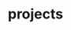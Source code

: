 ---
title: projects
layout: default
permalink: /projects/
background: "/images/backgrounds/background-14.jpg"
---